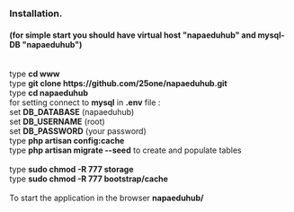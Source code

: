 <h3>Installation.</h3>
<h4>(for simple start you should have virtual host "napaeduhub" and mysql-DB "napaeduhub")</h4>
<br>type <b>cd www</b>
<br>type <b>git clone https://github.com/25one/napaeduhub.git</b> 
<br>type <b>cd napaeduhub</b>
<br>for setting connect to <b>mysql</b> in <b>.env</b> file :
<br>    set <b>DB_DATABASE</b> (napaeduhub)
<br>    set <b>DB_USERNAME</b> (root)
<br>    set <b>DB_PASSWORD</b> (your password)
<br>type <b>php artisan config:cache</b>   
<br>type <b>php artisan migrate --seed</b> to create and populate tables
<br>
<br>type <b>sudo chmod -R 777 storage</b>
<br>type <b>sudo chmod -R 777 bootstrap/cache</b>
<br>
<br>To start the application in the browser <b>napaeduhub/</b>